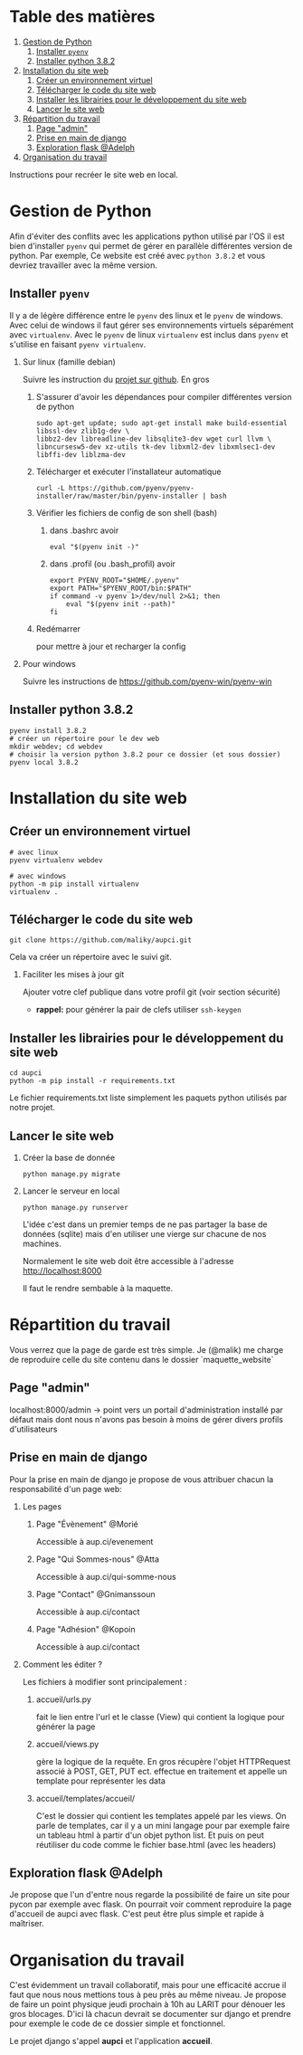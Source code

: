 
# Table des matières

1.  [Gestion de Python](#org4ece436)
    1.  [Installer `pyenv`](#orgd1d6a93)
    2.  [Installer python 3.8.2](#orga834c3c)
2.  [Installation du site web](#orge92d117)
    1.  [Créer un environnement virtuel](#org12fece4)
    2.  [Télécharger le code du site web](#orgb2c700f)
    3.  [Installer les librairies pour le développement du site web](#org618053f)
    4.  [Lancer le site web](#org4cf5647)
3.  [Répartition du travail](#org748e4b9)
    1.  [Page "admin"](#org8b88d74)
    2.  [Prise en main de django](#org2afb079)
    3.  [Exploration flask @Adelph](#org4b4a976)
4.  [Organisation du travail](#orgaa583d4)

Instructions pour recréer le site web en local.


<a id="org4ece436"></a>

# Gestion de Python

Afin d'éviter des conflits avec les applications python utilisé par l'OS il est bien d'installer `pyenv` qui permet de gérer en parallèle différentes version de python.
Par exemple, Ce website est créé avec `python 3.8.2` et vous devriez travailler avec la même version.


<a id="orgd1d6a93"></a>

## Installer `pyenv`

Il y a de légère différence entre le `pyenv` des linux et le `pyenv` de windows.  Avec celui de windows il faut gérer ses environnements virtuels séparément avec `virtualenv`.     Avec le `pyenv` de linux `virtualenv` est inclus dans `pyenv` et s'utilise en faisant `pyenv virtualenv`.

1.  Sur linux (famille debian)

    Suivre les instruction du [projet sur github](https://github.com/pyenv/pyenv).  En gros
    
    1.  S'assurer d'avoir les dépendances pour compiler différentes version de python
    
            sudo apt-get update; sudo apt-get install make build-essential libssl-dev zlib1g-dev \
            libbz2-dev libreadline-dev libsqlite3-dev wget curl llvm \
            libncursesw5-dev xz-utils tk-dev libxml2-dev libxmlsec1-dev libffi-dev liblzma-dev
    
    2.  Télécharger et exécuter l'installateur automatique
    
            curl -L https://github.com/pyenv/pyenv-installer/raw/master/bin/pyenv-installer | bash
    
    3.  Vérifier les fichiers de config de son shell (bash)
    
        1.  dans .bashrc avoir
        
                eval "$(pyenv init -)"
        
        2.  dans .profil (ou .bash\_profil) avoir
        
                export PYENV_ROOT="$HOME/.pyenv"
                export PATH="$PYENV_ROOT/bin:$PATH"
                if command -v pyenv 1>/dev/null 2>&1; then
                    eval "$(pyenv init --path)"
                fi
    
    4.  Redémarrer
    
        pour mettre à jour et recharger la config

2.  Pour windows

    Suivre les instructions de <https://github.com/pyenv-win/pyenv-win>


<a id="orga834c3c"></a>

## Installer python 3.8.2

    pyenv install 3.8.2
    # créer un répertoire pour le dev web
    mkdir webdev; cd webdev
    # choisir la version python 3.8.2 pour ce dossier (et sous dossier)
    pyenv local 3.8.2


<a id="orge92d117"></a>

# Installation du site web


<a id="org12fece4"></a>

## Créer un environnement virtuel

    # avec linux
    pyenv virtualenv webdev
    
    # avec windows
    python -m pip install virtualenv
    virtualenv .


<a id="orgb2c700f"></a>

## Télécharger le code du site web

    git clone https://github.com/maliky/aupci.git

Cela va créer un répertoire avec le suivi git.

1.  Faciliter les mises à jour git

    Ajouter votre clef publique dans votre profil git (voir section sécurité)
    
    -   **rappel:** pour générer la pair de clefs utiliser `ssh-keygen`


<a id="org618053f"></a>

## Installer les librairies pour le développement du site web

    cd aupci
    python -m pip install -r requirements.txt

Le fichier requirements.txt liste simplement les paquets python utilisés par notre projet.


<a id="org4cf5647"></a>

## Lancer le site web

1.  Créer la base de donnée

        python manage.py migrate

2.  Lancer le serveur en local

        python manage.py runserver
    
    L'idée c'est dans un premier temps de ne pas partager la base de données (sqlite) mais d'en utiliser une vierge sur chacune de nos machines.
    
    Normalement le site web doit être accessible à l'adresse <http://localhost:8000>
    
    Il faut le rendre sembable à la maquette.


<a id="org748e4b9"></a>

# Répartition du travail

Vous verrez que la page de garde est très simple.  Je (@malik) me charge de reproduire celle du site contenu dans le dossier \`maquette\_website\`


<a id="org8b88d74"></a>

## Page "admin"

localhost:8000/admin   -> point vers un portail d'administration installé par défaut mais dont nous n'avons pas besoin à moins de gérer divers profils d'utilisateurs


<a id="org2afb079"></a>

## Prise en main de django

Pour la prise en main de django je propose de vous attribuer chacun la responsabilité d'un page web:

1.  Les pages

    1.  Page "Évènement" @Morié
    
        Accessible à aup.ci/evenement
    
    2.  Page "Qui Sommes-nous" @Atta
    
        Accessible à aup.ci/qui-somme-nous    
    
    3.  Page "Contact" @Gnimanssoun
    
        Accessible à aup.ci/contact    
    
    4.  Page "Adhésion" @Kopoin
    
        Accessible à aup.ci/contact    

2.  Comment les éditer ?

    Les fichiers à modifier sont principalement :
    
    1.  accueil/urls.py
    
        fait le lien entre l'url et le classe (View) qui contient la logique pour générer la page
    
    2.  accueil/views.py
    
        gère la logique de la requête.  En gros récupère l'objet HTTPRequest associé à POST, GET, PUT ect. effectue en traitement et appelle un template pour représenter les data
    
    3.  accueil/templates/accueil/
    
        C'est le dossier qui contient les templates appelé par les views.  On parle de templates, car il y a un mini langage pour par exemple faire un tableau html à partir d'un objet python list.  Et puis on peut réutiliser du code comme le fichier base.html (avec les headers)


<a id="org4b4a976"></a>

## Exploration flask @Adelph

Je propose que l'un d'entre nous regarde la possibilité de faire un site pour pycon par exemple avec flask.  On pourrait voir comment reproduire la page d'accueil de aupci avec flask.  C'est peut être plus simple et rapide à maîtriser.


<a id="orgaa583d4"></a>

# Organisation du travail

C'est évidemment un travail collaboratif, mais pour une efficacité accrue il faut que nous nous mettions tous à peu près au même niveau.  Je propose de faire un point physique jeudi prochain à 10h au LARIT pour dénouer les gros blocages.  D'ici là chacun devrait se documenter sur django et prendre pour exemple le code de ce dossier simple et fonctionnel.

Le <span class="underline">projet</span> django s'appel **aupci** et <span class="underline">l'application</span>  **accueil**.

